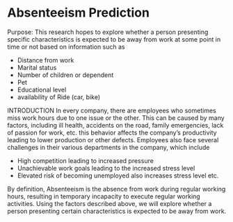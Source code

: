# Absenteeism Prediction 
Purpose: This research hopes to explore whether a person presenting specific characteristics is expected to be away from work at some point in time or not based on information such as 
-	Distance from work
-	Marital status 
-	Number of children or dependent 
-	Pet 
-	Educational level 
-	availability of Ride (car, bike)

INTRODUCTION 
In every company, there are employees who sometimes miss work hours due to one issue or the other. This can be caused by many factors, including ill health, accidents on the road, family emergencies, lack of passion for work, etc. this behavior affects the company’s productivity leading to lower production or other defects. Employees also face several challenges in their various departments in the company, which include 
-	High competition leading to increased pressure 
-	Unachievable work goals leading to the increased stress level 
-	Elevated risk of becoming unemployed also increases stress level etc.

By definition, Absenteeism is the absence from work during regular working hours, resulting in temporary incapacity to execute regular working activities. Using the factors described above, we will explore whether a person presenting certain characteristics is expected to be away from work. 

